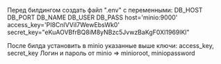 Перед билдингом создать файл ".env" c переменными:
DB_HOST
DB_PORT
DB_NAME
DB_USER
DB_PASS
host='minio:9000'
access_key='PI8CnlVViI7WewEbsWk0'
secret_key="eKuAOVBfrBQ8iM8yNBzc5JvwzBaKgF0XI1969lKl"

После билда установить в minio указанные выше ключи: access_key, secret_key
Логин и пароль от minio => minioroot, miniopassword
